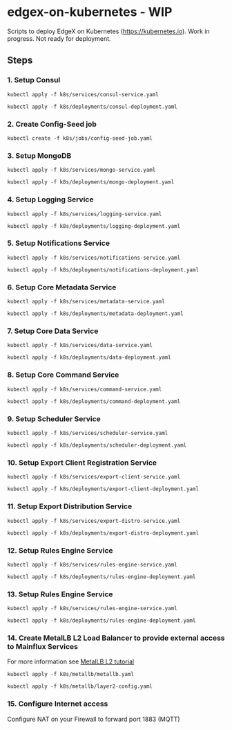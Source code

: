 # edgex-on-kubernetes - WIP
Scripts to deploy EdgeX on Kubernetes (https://kubernetes.io). Work in progress. Not ready for deployment.

## Steps

### 1. Setup Consul

```
kubectl apply -f k8s/services/consul-service.yaml

kubectl apply -f k8s/deployments/consul-deployment.yaml
```

### 2. Create Config-Seed job

```
kubectl create -f k8s/jobs/config-seed-job.yaml
```

### 3. Setup MongoDB

```
kubectl apply -f k8s/services/mongo-service.yaml

kubectl apply -f k8s/deployments/mongo-deployment.yaml

```

### 4. Setup Logging Service

```
kubectl apply -f k8s/services/logging-service.yaml

kubectl apply -f k8s/deployments/logging-deployment.yaml

```
### 5. Setup Notifications Service

```
kubectl apply -f k8s/services/notifications-service.yaml

kubectl apply -f k8s/deployments/notifications-deployment.yaml
```

### 6. Setup Core Metadata Service

```
kubectl apply -f k8s/services/metadata-service.yaml

kubectl apply -f k8s/deployments/metadata-deployment.yaml

```

### 7. Setup Core Data Service

```
kubectl apply -f k8s/services/data-service.yaml

kubectl apply -f k8s/deployments/data-deployment.yaml

```

### 8. Setup Core Command Service

```
kubectl apply -f k8s/services/command-service.yaml

kubectl apply -f k8s/deployments/command-deployment.yaml

```

### 9. Setup Scheduler Service

```
kubectl apply -f k8s/services/scheduler-service.yaml

kubectl apply -f k8s/deployments/scheduler-deployment.yaml

```

### 10. Setup Export Client Registration Service

```
kubectl apply -f k8s/services/export-client-service.yaml

kubectl apply -f k8s/deployments/export-client-deployment.yaml

```

### 11. Setup Export Distribution Service 

```
kubectl apply -f k8s/services/export-distro-service.yaml

kubectl apply -f k8s/deployments/export-distro-deployment.yaml

```
### 12. Setup Rules Engine Service

```
kubectl apply -f k8s/services/rules-engine-service.yaml

kubectl apply -f k8s/deployments/rules-engine-deployment.yaml

```
### 13. Setup Rules Engine Service

```
kubectl apply -f k8s/services/rules-engine-service.yaml

kubectl apply -f k8s/deployments/rules-engine-deployment.yaml

```

### 14. Create MetalLB  L2 Load Balancer to provide external access to Mainflux Services

For more information see [MetalLB L2 tutorial](https://metallb.universe.tf/tutorial/layer2/)

```
kubectl apply -f k8s/metallb/metallb.yaml

kubectl apply -f k8s/metallb/layer2-config.yaml
```

### 15. Configure Internet access
Configure NAT on your Firewall to forward port 1883 (MQTT)


